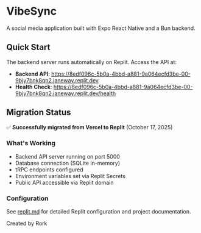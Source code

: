 # VibeSync

A social media application built with Expo React Native and a Bun backend.

## Quick Start

The backend server runs automatically on Replit. Access the API at:
- **Backend API**: https://8edf096c-5b0a-4bbd-a881-9a064ecfd3be-00-9bjy7bnk8qn2.janeway.replit.dev
- **Health Check**: https://8edf096c-5b0a-4bbd-a881-9a064ecfd3be-00-9bjy7bnk8qn2.janeway.replit.dev/health

## Migration Status

✅ **Successfully migrated from Vercel to Replit** (October 17, 2025)

### What's Working
- Backend API server running on port 5000
- Database connection (SQLite in-memory)
- tRPC endpoints configured
- Environment variables set via Replit Secrets
- Public API accessible via Replit domain

### Configuration
See [replit.md](./replit.md) for detailed Replit configuration and project documentation.

Created by Rork
